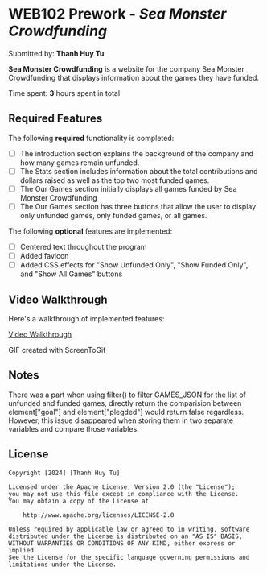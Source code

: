 # WEB102 Prework - *Sea Monster Crowdfunding*

Submitted by: **Thanh Huy Tu**

**Sea Monster Crowdfunding** is a website for the company Sea Monster Crowdfunding that displays information about the games they have funded.

Time spent: **3** hours spent in total

## Required Features

The following **required** functionality is completed:

* [ ] The introduction section explains the background of the company and how many games remain unfunded.
* [ ] The Stats section includes information about the total contributions and dollars raised as well as the top two most funded games.
* [ ] The Our Games section initially displays all games funded by Sea Monster Crowdfunding
* [ ] The Our Games section has three buttons that allow the user to display only unfunded games, only funded games, or all games.

The following **optional** features are implemented:

* [ ] Centered text throughout the program
* [ ] Added favicon
* [ ] Added CSS effects for "Show Unfunded Only", "Show Funded Only", and "Show All Games" buttons

## Video Walkthrough

Here's a walkthrough of implemented features:

<a href="//imgur.com/a/jRY9bLP" title='Video Walkthrough' width='' alt='Video Walkthrough'>Video Walkthrough</a>

<!-- Replace this with whatever GIF tool you used! -->
GIF created with ScreenToGif  
<!-- Recommended tools:
[Kap](https://getkap.co/) for macOS
[ScreenToGif](https://www.screentogif.com/) for Windows
[peek](https://github.com/phw/peek) for Linux. -->

## Notes

There was a part when using filter() to filter GAMES_JSON for the list of unfunded and funded games, 
directly return the comparision between element["goal"] and element["plegded"] would return false regardless.
However, this issue disappeared when storing them in two separate variables and compare those variables.

## License

    Copyright [2024] [Thanh Huy Tu]

    Licensed under the Apache License, Version 2.0 (the "License");
    you may not use this file except in compliance with the License.
    You may obtain a copy of the License at

        http://www.apache.org/licenses/LICENSE-2.0

    Unless required by applicable law or agreed to in writing, software
    distributed under the License is distributed on an "AS IS" BASIS,
    WITHOUT WARRANTIES OR CONDITIONS OF ANY KIND, either express or implied.
    See the License for the specific language governing permissions and
    limitations under the License.
